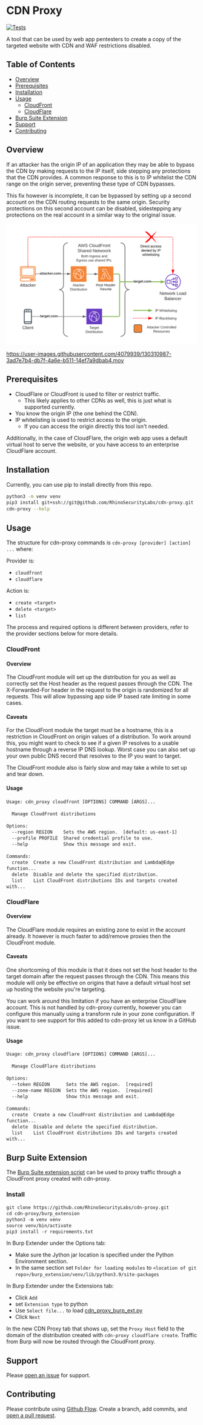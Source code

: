 # CDN Proxy
[![Tests](https://github.com/RhinoSecurityLabs/cdn-proxy/actions/workflows/tests.yml/badge.svg)](https://github.com/RhinoSecurityLabs/cdn-proxy/actions/workflows/tests.yml)

A tool that can be used by web app pentesters to create a copy of the targeted website with CDN and WAF restrictions
disabled.

## Table of Contents

- [Overview](#overview)
- [Prerequisites](#prerequisites)
- [Installation](#installation)
- [Usage](#usage)
  - [CloudFront](#cloudfront)
  - [CloudFlare](#cloudflare)
- [Burp Suite Extension](#burp-suite-extension)
- [Support](#support)
- [Contributing](#contributing)


## Overview

If an attacker has the origin IP of an application they may be able to bypass the CDN by making requests to the IP
itself, side stepping any protections that the CDN provides. A common response to this is to IP whitelist the CDN range
on the origin server, preventing these type of CDN bypasses.

This fix however is incomplete, it can be bypassed by setting up a second account on the CDN routing requests to the
same origin. Security protections on this second account can be disabled, sidestepping any protections on the real
account in a similar way to the original issue.

![CDN Proxy Diagram](./docs/cdn-proxy-diagram.png)

https://user-images.githubusercontent.com/4079939/130310987-3ad7e7b4-db7f-4a6e-b511-14ef7a9dbab4.mov

## Prerequisites

* CloudFlare or CloudFront is used to filter or restrict traffic.
  * This likely applies to other CDNs as well, this is just what is supported currently.
* You know the origin IP (the one behind the CDN).
* IP whitelisting is used to restrict access to the origin.
  * If you can access the origin directly this tool isn't needed.

Additionally, in the case of CloudFlare, the origin web app uses a default virtual host to serve the website, or you
have access to an enterprise CloudFlare account.

## Installation

Currently, you can use pip to install directly from this repo.

```sh
python3 -m venv venv
pip3 install git+ssh://git@github.com/RhinoSecurityLabs/cdn-proxy.git
cdn-proxy --help
```

## Usage

The structure for cdn-proxy commands is `cdn-proxy [provider] [action] ...` where:

Provider is:
* `cloudfront`
* `cloudflare`
  
Action is:
* `create <target>`
* `delete <target>` 
* `list` 

The process and required options is different between providers, refer to the provider sections below for more details.

### CloudFront

#### Overview

The CloudFront module will set up the distribution for you as well as correctly set the Host header as the request
passes through the CDN. The X-Forwarded-For header in the request to the origin is randomized for all requests. This
will allow bypassing app side IP based rate limiting in some cases.

#### Caveats

For the CloudFront module the target must be a hostname, this is a restriction in CloudFront on origin values of a
distribution. To work around this, you might want to check to see if a given IP resolves to a usable hostname through
a reverse IP DNS lookup. Worst case you can also set up your own public DNS record that resolves to the IP you want
to target.

The CloudFront module also is fairly slow and may take a while to set up and tear down.

#### Usage

```
Usage: cdn_proxy cloudfront [OPTIONS] COMMAND [ARGS]...

  Manage CloudFront distributions

Options:
  --region REGION    Sets the AWS region.  [default: us-east-1]
  --profile PROFILE  Shared credential profile to use.
  --help             Show this message and exit.

Commands:
  create  Create a new CloudFront distribution and Lambda@Edge function...
  delete  Disable and delete the specified distribution.
  list    List CloudFront distributions IDs and targets created with...
```

### CloudFlare

#### Overview

The CloudFlare module requires an existing zone to exist in the account already. It however is much faster to add/remove
proxies then the CloudFront module.

#### Caveats

One shortcoming of this module is that it does not set the host header to the target domain after the request passes
through the CDN. This means this module will only be effective on origins that have a default virtual host set up
hosting the website you're targeting.

You can work around this limitation if you have an enterprise CloudFlare account. This is not handled by cdn-proxy
currently, however you can configure this manually using a transform rule in your zone configuration. If you want to
see support for this added to cdn-proxy let us know in a GitHub issue.

#### Usage

```
Usage: cdn_proxy cloudflare [OPTIONS] COMMAND [ARGS]...

  Manage CloudFlare distributions

Options:
  --token REGION      Sets the AWS region.  [required]
  --zone-name REGION  Sets the AWS region.  [required]
  --help              Show this message and exit.

Commands:
  create  Create a new CloudFront distribution and Lambda@Edge function...
  delete  Disable and delete the specified distribution.
  list    List CloudFront distributions IDs and targets created with...
```

## Burp Suite Extension
The [Burp Suite extension script](./burp_extension/cdn_proxy_burp_ext.py) can be used to proxy traffic through a CloudFront proxy created with cdn-proxy.

### Install
```
git clone https://github.com/RhinoSecurityLabs/cdn-proxy.git
cd cdn-proxy/burp_extension
python3 -m venv venv
source venv/bin/activate
pip3 install -r requirements.txt
```

In Burp Extender under the Options tab:
* Make sure the Jython jar location is specified under the Python Environment section.
* In the same section set `Folder for loading modules` to `<location of git repo>/burp_extension/venv/lib/python3.9/site-packages`

In Burp Extender under the Extensions tab:
* Click `Add`
* set `Extension type` to python
* Use `Select file...` to load [cdn_proxy_burp_ext.py](./burp_extension/cdn_proxy_burp_ext.py)
* Click `Next`

In the new CDN Proxy tab that shows up, set the `Proxy Host` field to the domain of the distribution created with
`cdn-proxy cloudflare create`. Traffic from Burp will now be routed through the CloudFront proxy.

## Support

Please [open an issue](https://github.com/RhinoSecurityLabs/cdn-proxy/issues/new) for support.

## Contributing

Please contribute using [Github Flow](https://guides.github.com/introduction/flow/). Create a branch, add commits, and
[open a pull request](https://github.com/RhinoSecurityLabs/cdn-proxy/compare/).
